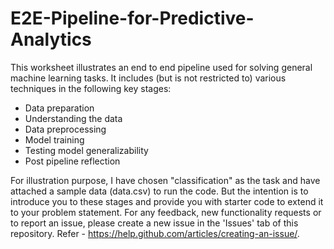 # E2E-Pipeline-for-Predictive-Analytics

This worksheet illustrates an end to end pipeline used for solving general machine learning tasks. It includes (but is not restricted to) various techniques in the following key stages: 
- Data preparation
- Understanding the data
- Data preprocessing
- Model training
- Testing model generalizability
- Post pipeline reflection

For illustration purpose, I have chosen "classification" as the task and have attached a sample data (data.csv) to run the code. But the intention is to introduce you to these stages and provide you with starter code to extend it to your problem statement.  For any feedback, new functionality requests or to report an issue, please create a new issue in the 'Issues' tab of this repository. Refer - https://help.github.com/articles/creating-an-issue/.
